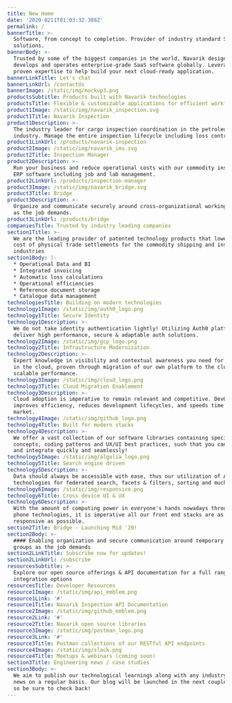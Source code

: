 ```yaml
---
title: New Home
date: '2020-0211T01:03:32.388Z'
permalink: /
bannerTitle: >-
  Software, from concept to completion. Provider of industry standard SaaS
  solutions.
bannerBody: >-
  Trusted by some of the biggest companies in the world, Navarik designs,
  develops and operates enterprise-grade SaaS software globally. Leverage our
  proven expertise to help build your next cloud-ready application.
bannerLinkTitle: Let's chat
bannerLinkUrl: /contactUs
bannerImage: /static/img/mockup3.png
productsSubtitle: Products built with Navarik technologies
productsTitle: Flexible & customizable applications for efficient workflow and data sharing
product1Image: /static/img/navarik_inspection.svg
product1Title: Navarik Inspection
product1Description: >-
  The industry leader for cargo inspection coordination in the petroleum
  industry. Manage the entire inspection lifecycle including loss control.
product1LinkUrl: /products/navarik-inspection
product2Image: /static/img/navarik_ims.svg
product2Title: Inspection Manager
product2Description: >-
  Run your business and reduce operational costs with our commodity inspection
  ERP software including job and lab management.
product2LinkUrl: /products/inspection-manager
product3Image: /static/img/navarik_bridge.svg
product3Title: Bridge
product3Description: >-
  Organize and communicate securely around cross-organizational working groups
  as the job demands.
product3LinkUrl: /products/bridge
companiesTitle: Trusted by industry leading companies
section1Title: >-
  We are the leading provider of patented technology products that lower the
  cost of physical trade settlements for the commodity shipping and inspection
  industries
section1Body: |-
  * Operational Data and BI
  * Integrated invoicing
  * Automatic loss calculations
  * Operational efficiencies
  * Reference document storage
  * Catalogue data management
technologiesTitle: Building on modern technologies
technology1Image: /static/img/auth0_logo.png
technology1Title: Secure Identity
technology1Description: >-
  We do not take identity authentication lightly! Utilizing Auth0 platform, we
  deliver high performance, secure & adaptable auth solutions.
technology2Image: /static/img/gcp_logo.png
technology2Title: Infrastructure Modernization
technology2Description: >-
  Expert knowledge in visibility and contextual awareness you need for success
  in the cloud, proven through migration of our own platform to the cloud for
  scalable performance.
technology3Image: /static/img/cloud_logo.png
technology3Title: Cloud Migration Enablement
technology3Description: >-
  Cloud adoption is imperative to remain relevant and competitive. DevOps
  improves efficiency, reduces development lifecycles, and speeds time to
  market.
technology4Image: /static/img/github_logo.png
technology4Title: Built for modern stacks
technology4Description: >-
  We offer a vast collection of our software libraries containing specific
  concepts, coding patterns and UX/UI best practices, such that you can build
  and integrate quickly and seamlessly!
technology5Image: /static/img/algolia_logo.png
technology5Title: Search engine driven
technology5Description: >-
  Data should always be accessible with ease, thus our utilization of Aloglia
  technologies for federated search, facets & filters, sorting and much more...
technology6Image: /static/img/responsive.png
technology6Title: Cross device UI & UX
technology6Description: >-
  With the amount of computing power in everyone's hands nowadays through smart
  phone technologies, it is imperative all our front end stacks are as
  responsive as possible.
section2Title: Bridge - Launching Mid '20!
section2Body: >-
  #### Enabling organization and secure communication around temporary working
  groups as the job demands
section2LinkTitle: Subscribe now for updates!
section2LinkUrl: /subscribe
resourcesSubtitle: >-
  Explore our open source offerings & API documentation for a full range of
  integration options
resourcesTitle: Developer Resources
resource1Image: /static/img/api_emblem.png
resource1Link: '#'
resource1Title: Navarik Inspection API Documentation
resource2Image: /static/img/github_emblem.png
resource2Link: '#'
resource2Title: Navarik open source libraries
resource3Image: /static/img/postman_logo.png
resource3Link: '#'
resource3Title: Postman collections of our RESTful API endpoints
resource4Image: /static/img/slack.png
resource4Title: Meetups & webinars (coming soon)
section3Title: Engineering news / case studies
section3Body: >-
  We aim to publish our technological learnings along with any industry related
  news on a regular basis. Our blog will be launched in the next couple of weeks
  so be sure to check back!
---
```


